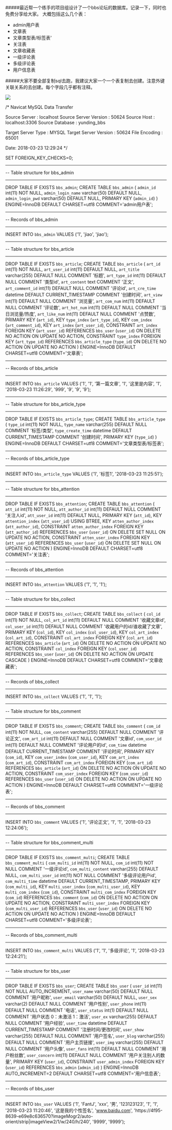 #####最近帮一个练手的项目组设计了一个bbs论坛的数据库。记录一下，同时也免费分享给大家。
大概包括这么几个表：
* admin用户表
* 文章表
* 文章类型表/标签表'
* 关注表
* 文章收藏表
* 一级评论表
* 多级评论表
* 用户信息表

#####大家不要全部复制sql去跑，我建议大家一个一个表复制去创建。注意外键关联关系的去创建。每个字段几乎都有注释。

![](https://upload-images.jianshu.io/upload_images/5786888-1042e090f8e8d601.png?imageMogr2/auto-orient/strip%7CimageView2/2/w/1240)

/*
Navicat MySQL Data Transfer

Source Server         : localhost
Source Server Version : 50624
Source Host           : localhost:3306
Source Database       : yunding_bbs

Target Server Type    : MYSQL
Target Server Version : 50624
File Encoding         : 65001

Date: 2018-03-23 12:29:24
*/

SET FOREIGN_KEY_CHECKS=0;

-- ----------------------------
-- Table structure for bbs_admin
-- ----------------------------
DROP TABLE IF EXISTS `bbs_admin`;
CREATE TABLE `bbs_admin` (
  `admin_id` int(11) NOT NULL,
  `admin_login_name` varchar(50) DEFAULT NULL,
  `admin_login_pwd` varchar(50) DEFAULT NULL,
  PRIMARY KEY (`admin_id`)
) ENGINE=InnoDB DEFAULT CHARSET=utf8 COMMENT='admin用户表';

-- ----------------------------
-- Records of bbs_admin
-- ----------------------------
INSERT INTO `bbs_admin` VALUES ('1', 'jiao', 'jiao');

-- ----------------------------
-- Table structure for bbs_article
-- ----------------------------
DROP TABLE IF EXISTS `bbs_article`;
CREATE TABLE `bbs_article` (
  `art_id` int(11) NOT NULL,
  `art_user_id` int(11) DEFAULT NULL,
  `art_title` varchar(255) DEFAULT NULL COMMENT '标题',
  `art_type_id` int(11) DEFAULT NULL COMMENT '类型id',
  `art_content` text COMMENT '正文',
  `art_comment_id` int(11) DEFAULT NULL COMMENT '评论id',
  `art_cre_time` datetime DEFAULT CURRENT_TIMESTAMP COMMENT '创建时间',
  `art_view` int(11) DEFAULT NULL COMMENT '浏览量',
  `art_com_num` int(11) DEFAULT NULL COMMENT '评论数',
  `art_hot_num` int(11) DEFAULT NULL COMMENT '当日浏览量/热度',
  `art_like_num` int(11) DEFAULT NULL COMMENT '点赞数',
  PRIMARY KEY (`art_id`),
  KEY `type_index` (`art_type_id`),
  KEY `com_index` (`art_comment_id`),
  KEY `art_index` (`art_user_id`),
  CONSTRAINT `art_index` FOREIGN KEY (`art_user_id`) REFERENCES `bbs_user` (`user_id`) ON DELETE NO ACTION ON UPDATE NO ACTION,
  CONSTRAINT `type_index` FOREIGN KEY (`art_type_id`) REFERENCES `bbs_article_type` (`type_id`) ON DELETE NO ACTION ON UPDATE NO ACTION
) ENGINE=InnoDB DEFAULT CHARSET=utf8 COMMENT='文章表';

-- ----------------------------
-- Records of bbs_article
-- ----------------------------
INSERT INTO `bbs_article` VALUES ('1', '1', '第一篇文章', '1', '这里是内容', '1', '2018-03-23 11:26:29', '999', '9', '9', '9');

-- ----------------------------
-- Table structure for bbs_article_type
-- ----------------------------
DROP TABLE IF EXISTS `bbs_article_type`;
CREATE TABLE `bbs_article_type` (
  `type_id` int(11) NOT NULL,
  `type_name` varchar(255) DEFAULT NULL COMMENT '标签/类型',
  `type_create_time` datetime DEFAULT CURRENT_TIMESTAMP COMMENT '创建时间',
  PRIMARY KEY (`type_id`)
) ENGINE=InnoDB DEFAULT CHARSET=utf8 COMMENT='文章类型表/标签表';

-- ----------------------------
-- Records of bbs_article_type
-- ----------------------------
INSERT INTO `bbs_article_type` VALUES ('1', '标签1', '2018-03-23 11:25:51');

-- ----------------------------
-- Table structure for bbs_attention
-- ----------------------------
DROP TABLE IF EXISTS `bbs_attention`;
CREATE TABLE `bbs_attention` (
  `att_id` int(11) NOT NULL,
  `att_author_id` int(11) DEFAULT NULL COMMENT '关注人id',
  `att_user_id` int(11) DEFAULT NULL,
  PRIMARY KEY (`att_id`),
  KEY `attention_index` (`att_user_id`) USING BTREE,
  KEY `atten_author_index` (`att_author_id`),
  CONSTRAINT `atten_author_index` FOREIGN KEY (`att_author_id`) REFERENCES `bbs_user` (`user_id`) ON DELETE SET NULL ON UPDATE NO ACTION,
  CONSTRAINT `atten_user_index` FOREIGN KEY (`att_user_id`) REFERENCES `bbs_user` (`user_id`) ON DELETE SET NULL ON UPDATE NO ACTION
) ENGINE=InnoDB DEFAULT CHARSET=utf8 COMMENT='关注表';

-- ----------------------------
-- Records of bbs_attention
-- ----------------------------
INSERT INTO `bbs_attention` VALUES ('1', '1', '1');

-- ----------------------------
-- Table structure for bbs_collect
-- ----------------------------
DROP TABLE IF EXISTS `bbs_collect`;
CREATE TABLE `bbs_collect` (
  `col_id` int(11) NOT NULL,
  `col_art_id` int(11) DEFAULT NULL COMMENT '收藏文章id',
  `col_user_id` int(11) DEFAULT NULL COMMENT '收藏用户的id/谁收藏了文章',
  PRIMARY KEY (`col_id`),
  KEY `col_index` (`col_user_id`),
  KEY `col_art_index` (`col_art_id`),
  CONSTRAINT `col_art_index` FOREIGN KEY (`col_art_id`) REFERENCES `bbs_article` (`art_id`) ON DELETE NO ACTION ON UPDATE NO ACTION,
  CONSTRAINT `col_index` FOREIGN KEY (`col_user_id`) REFERENCES `bbs_user` (`user_id`) ON DELETE NO ACTION ON UPDATE CASCADE
) ENGINE=InnoDB DEFAULT CHARSET=utf8 COMMENT='文章收藏表';

-- ----------------------------
-- Records of bbs_collect
-- ----------------------------
INSERT INTO `bbs_collect` VALUES ('1', '1', '1');

-- ----------------------------
-- Table structure for bbs_comment
-- ----------------------------
DROP TABLE IF EXISTS `bbs_comment`;
CREATE TABLE `bbs_comment` (
  `com_id` int(11) NOT NULL,
  `com_content` varchar(255) DEFAULT NULL COMMENT '评论正文',
  `com_art_id` int(11) DEFAULT NULL COMMENT '文章id',
  `com_user_id` int(11) DEFAULT NULL COMMENT '评论用户的id',
  `com_time` datetime DEFAULT CURRENT_TIMESTAMP COMMENT '评论时间',
  PRIMARY KEY (`com_id`),
  KEY `com_user_index` (`com_user_id`),
  KEY `com_art_index` (`com_art_id`),
  CONSTRAINT `com_art_index` FOREIGN KEY (`com_art_id`) REFERENCES `bbs_article` (`art_id`) ON DELETE NO ACTION ON UPDATE NO ACTION,
  CONSTRAINT `com_user_index` FOREIGN KEY (`com_user_id`) REFERENCES `bbs_user` (`user_id`) ON DELETE NO ACTION ON UPDATE NO ACTION
) ENGINE=InnoDB DEFAULT CHARSET=utf8 COMMENT='一级评论表';

-- ----------------------------
-- Records of bbs_comment
-- ----------------------------
INSERT INTO `bbs_comment` VALUES ('1', '评论正文', '1', '1', '2018-03-23 12:24:06');

-- ----------------------------
-- Table structure for bbs_comment_multi
-- ----------------------------
DROP TABLE IF EXISTS `bbs_comment_multi`;
CREATE TABLE `bbs_comment_multi` (
  `com_multi_id` int(11) NOT NULL,
  `com_id` int(11) NOT NULL COMMENT '一级评论id',
  `com_multi_content` varchar(255) DEFAULT NULL,
  `com_multi_user_id` int(11) NOT NULL COMMENT '多级评论用户id',
  `com_multi_time` datetime DEFAULT CURRENT_TIMESTAMP,
  PRIMARY KEY (`com_multi_id`),
  KEY `multi_user_index` (`com_multi_user_id`),
  KEY `multi_com_index` (`com_id`),
  CONSTRAINT `multi_com_index` FOREIGN KEY (`com_id`) REFERENCES `bbs_comment` (`com_id`) ON DELETE NO ACTION ON UPDATE NO ACTION,
  CONSTRAINT `multi_user_index` FOREIGN KEY (`com_multi_user_id`) REFERENCES `bbs_user` (`user_id`) ON DELETE NO ACTION ON UPDATE NO ACTION
) ENGINE=InnoDB DEFAULT CHARSET=utf8 COMMENT='多级评论表';

-- ----------------------------
-- Records of bbs_comment_multi
-- ----------------------------
INSERT INTO `bbs_comment_multi` VALUES ('1', '1', '多级评论', '1', '2018-03-23 12:24:21');

-- ----------------------------
-- Table structure for bbs_user
-- ----------------------------
DROP TABLE IF EXISTS `bbs_user`;
CREATE TABLE `bbs_user` (
  `user_id` int(11) NOT NULL AUTO_INCREMENT,
  `user_name` varchar(50) DEFAULT NULL COMMENT '用户昵称',
  `user_email` varchar(50) DEFAULT NULL,
  `user_sex` varchar(2) DEFAULT NULL COMMENT '用户性别',
  `user_phone` int(11) DEFAULT NULL COMMENT '电话',
  `user_status` int(1) DEFAULT NULL COMMENT '用户状态   0：未激活   1：激活',
  `user_ex` varchar(255) DEFAULT NULL COMMENT '用户经验',
  `user_time` datetime DEFAULT CURRENT_TIMESTAMP COMMENT '注册时间/更改时间',
  `user_show` varchar(255) DEFAULT NULL COMMENT '用户签名',
  `user_blog` varchar(255) DEFAULT NULL COMMENT '用户主页链接',
  `user_img` varchar(255) DEFAULT NULL COMMENT '用户头像',
  `user_fans` int(11) DEFAULT NULL COMMENT '用户粉丝数',
  `user_concern` int(11) DEFAULT NULL COMMENT '用户关注别人的数量',
  PRIMARY KEY (`user_id`),
  CONSTRAINT `user_admin_index` FOREIGN KEY (`user_id`) REFERENCES `bbs_admin` (`admin_id`)
) ENGINE=InnoDB AUTO_INCREMENT=2 DEFAULT CHARSET=utf8 COMMENT='用户信息表';

-- ----------------------------
-- Records of bbs_user
-- ----------------------------
INSERT INTO `bbs_user` VALUES ('1', 'FantJ', 'xxx', '男', '123123123', '1', '1', '2018-03-23 11:20:46', '这是我的个性签名', 'www.baidu.com', 'https://4f95-8639-e69e8c636570?imageMogr2/auto-orient/strip|imageView2/1/w/240/h/240', '9999', '9999');
